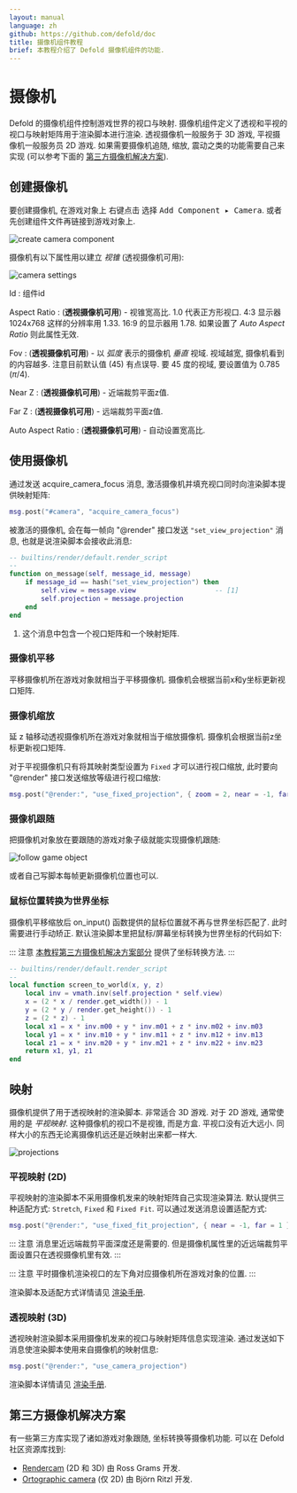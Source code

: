 ```yaml
---
layout: manual
language: zh
github: https://github.com/defold/doc
title: 摄像机组件教程
brief: 本教程介绍了 Defold 摄像机组件的功能.
---
```


# 摄像机

Defold 的摄像机组件控制游戏世界的视口与映射. 摄像机组件定义了透视和平视的视口与映射矩阵用于渲染脚本进行渲染. 透视摄像机一般服务于 3D 游戏, 平视摄像机一般服务员 2D 游戏. 如果需要摄像机追随, 缩放, 震动之类的功能需要自己来实现 (可以参考下面的 [第三方摄像机解决方案](https://www.defold.com/zh/manuals/camera/#third-party-camera-solutions)).

## 创建摄像机

要创建摄像机, 在游戏对象上 <kbd>右键点击</kbd> 选择 <kbd>Add Component ▸ Camera</kbd>. 或者先创建组件文件再链接到游戏对象上.

![create camera component](../images/camera/create.png)

摄像机有以下属性用以建立 *视锥* (透视摄像机可用):

![camera settings](../images/camera/settings.png)

Id
: 组件id

Aspect Ratio
: (**透视摄像机可用**) - 视锥宽高比. 1.0 代表正方形视口.  4:3 显示器 1024x768 这样的分辨率用 1.33. 16:9 的显示器用 1.78. 如果设置了 *Auto Aspect Ratio* 则此属性无效.

Fov
: (**透视摄像机可用**) - 以 _弧度_ 表示的摄像机 *垂直* 视域. 视域越宽, 摄像机看到的内容越多. 注意目前默认值 (45) 有点误导. 要 45 度的视域, 要设置值为 0.785 ($\pi / 4$).

Near Z
: (**透视摄像机可用**) - 近端裁剪平面z值.

Far Z
: (**透视摄像机可用**) - 远端裁剪平面z值.

Auto Aspect Ratio
: (**透视摄像机可用**) - 自动设置宽高比.

## 使用摄像机

通过发送 acquire_camera_focus 消息, 激活摄像机并填充视口同时向渲染脚本提供映射矩阵:

```lua
msg.post("#camera", "acquire_camera_focus")
```

被激活的摄像机, 会在每一帧向 "@render" 接口发送 `"set_view_projection"` 消息, 也就是说渲染脚本会接收此消息:

```lua
-- builtins/render/default.render_script
--
function on_message(self, message_id, message)
    if message_id == hash("set_view_projection") then
        self.view = message.view                    -- [1]
        self.projection = message.projection
    end
end
```
1. 这个消息中包含一个视口矩阵和一个映射矩阵.

### 摄像机平移

平移摄像机所在游戏对象就相当于平移摄像机. 摄像机会根据当前x和y坐标更新视口矩阵.

### 摄像机缩放

延 z 轴移动透视摄像机所在游戏对象就相当于缩放摄像机. 摄像机会根据当前z坐标更新视口矩阵.

对于平视摄像机只有将其映射类型设置为 `Fixed` 才可以进行视口缩放, 此时要向 "@render" 接口发送缩放等级进行视口缩放:

```Lua
msg.post("@render:", "use_fixed_projection", { zoom = 2, near = -1, far = 1 })
```

### 摄像机跟随

把摄像机对象放在要跟随的游戏对象子级就能实现摄像机跟随:

![follow game object](../images/camera/follow.png)

或者自己写脚本每帧更新摄像机位置也可以.

### 鼠标位置转换为世界坐标

摄像机平移缩放后 on_input() 函数提供的鼠标位置就不再与世界坐标匹配了. 此时需要进行手动矫正. 默认渲染脚本里把鼠标/屏幕坐标转换为世界坐标的代码如下:

::: 注意
[本教程第三方摄像机解决方案部分](/zh/manuals/camera/#第三方摄像机解决方案) 提供了坐标转换方法.
:::

```Lua
-- builtins/render/default.render_script
--
local function screen_to_world(x, y, z)
	local inv = vmath.inv(self.projection * self.view)
	x = (2 * x / render.get_width()) - 1
	y = (2 * y / render.get_height()) - 1
	z = (2 * z) - 1
	local x1 = x * inv.m00 + y * inv.m01 + z * inv.m02 + inv.m03
	local y1 = x * inv.m10 + y * inv.m11 + z * inv.m12 + inv.m13
	local z1 = x * inv.m20 + y * inv.m21 + z * inv.m22 + inv.m23
	return x1, y1, z1
end
```

## 映射

摄像机提供了用于透视映射的渲染脚本. 非常适合 3D 游戏. 对于 2D 游戏, 通常使用的是 *平视映射*. 这种摄像机的视口不是视锥, 而是方盒. 平视口没有近大远小. 同样大小的东西无论离摄像机远还是近映射出来都一样大.

![projections](../images/camera/projections.png)

### 平视映射 (2D)
平视映射的渲染脚本不采用摄像机发来的映射矩阵自己实现渲染算法. 默认提供三种适配方式: `Stretch`, `Fixed` 和 `Fixed Fit`. 可以通过发送消息设置适配方式:

```lua
msg.post("@render:", "use_fixed_fit_projection", { near = -1, far = 1 })
```

::: 注意
消息里近远端裁剪平面深度还是需要的. 但是摄像机属性里的近远端裁剪平面设置只在透视摄像机里有效.
:::

::: 注意
平时摄像机渲染视口的左下角对应摄像机所在游戏对象的位置.
:::

渲染脚本及适配方式详情请见 [渲染手册](/zh/manuals/render/#默认视口映射).

### 透视映射 (3D)
透视映射渲染脚本采用摄像机发来的视口与映射矩阵信息实现渲染. 通过发送如下消息使渲染脚本使用来自摄像机的映射信息:

```lua
msg.post("@render:", "use_camera_projection")
```

渲染脚本详情请见 [渲染手册](/zh/manuals/render/#透视映射).


## 第三方摄像机解决方案

有一些第三方库实现了诸如游戏对象跟随, 坐标转换等摄像机功能. 可以在 Defold 社区资源库找到:

- [Rendercam](https://defold.com/assets/rendercam/) (2D 和 3D) 由 Ross Grams 开发.
- [Ortographic camera](https://defold.com/assets/orthographic/) (仅 2D) 由 Björn Ritzl 开发.
